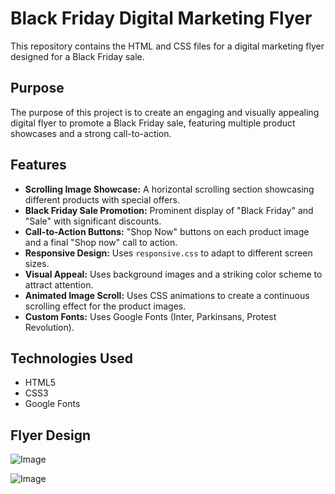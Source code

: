 # Black Friday Digital Marketing Flyer

This repository contains the HTML and CSS files for a digital marketing flyer designed for a Black Friday sale.

## Purpose

The purpose of this project is to create an engaging and visually appealing digital flyer to promote a Black Friday sale, featuring multiple product showcases and a strong call-to-action.

## Features

* **Scrolling Image Showcase:** A horizontal scrolling section showcasing different products with special offers.
* **Black Friday Sale Promotion:** Prominent display of "Black Friday" and "Sale" with significant discounts.
* **Call-to-Action Buttons:** "Shop Now" buttons on each product image and a final "Shop now" call to action.
* **Responsive Design:** Uses `responsive.css` to adapt to different screen sizes.
* **Visual Appeal:** Uses background images and a striking color scheme to attract attention.
* **Animated Image Scroll:** Uses CSS animations to create a continuous scrolling effect for the product images.
* **Custom Fonts:** Uses Google Fonts (Inter, Parkinsans, Protest Revolution).

## Technologies Used

* HTML5
* CSS3
* Google Fonts

## Flyer Design

![Image](https://github.com/user-attachments/assets/346ebefd-84ec-4ac2-857d-8272fbdc6d60)

![Image](https://github.com/user-attachments/assets/6fb87299-92cf-48dd-9c51-c4464d034ed4)
